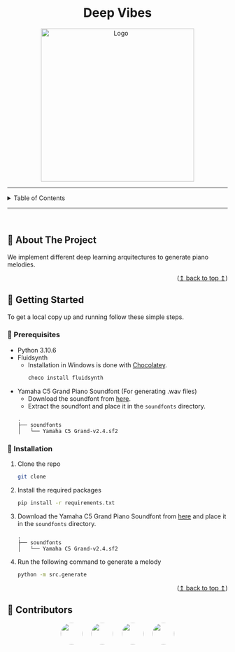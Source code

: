 <a name="readme-top"></a>

<!-- TITLE -->
<h1 align="center">Deep Vibes</h1>

<!-- PROJECT LOGO -->
<div align="center">
  <img src="https://api.junia.ai/storage/v1/object/sign/user-generated-images/18d32214-afe4-4bec-8652-8e6d1b062e19/fce27026-a09f-4199-a48e-80a12810ae8d.png?token=eyJhbGciOiJIUzI1NiIsInR5cCI6IkpXVCJ9.eyJ1cmwiOiJ1c2VyLWdlbmVyYXRlZC1pbWFnZXMvMThkMzIyMTQtYWZlNC00YmVjLTg2NTItOGU2ZDFiMDYyZTE5L2ZjZTI3MDI2LWEwOWYtNDE5OS1hNDhlLTgwYTEyODEwYWU4ZC5wbmciLCJpYXQiOjE3MDA4ODEyMjAsImV4cCI6MTg1ODU2MTIyMH0.aTQlOzhzCDm_Wnj_tO1kDx-BFr_73tuyOEq6gJdf-gw" alt="Logo" width="350">
</div>

<!-- TABLE OF CONTENTS -->
---

<details>
  <summary>Table of Contents</summary>
  <ol>
    <li><a href="#about-the-project">About The Project</a></li>
    <li><a href="#getting-started">Getting Started</a></li>
    <li><a href="#contributors">Contributors</a></li>
  </ol>
</details>

---

<br>

<!-- ABOUT THE PROJECT -->
## :memo: About The Project

We implement different deep learning arquitectures to generate
piano melodies.

<p align="right">(<a href="#readme-top">↥ back to top ↥</a>)</p>

<!-- Getting Started -->
## :rocket: Getting Started

To get a local copy up and running follow these simple steps.

### :wrench: Prerequisites

* Python 3.10.6
* Fluidsynth
  - Installation in Windows is done with [Chocolatey](https://chocolatey.org/). 
    ```sh
    choco install fluidsynth
    ```
* Yamaha C5 Grand Piano Soundfont (For generating .wav files)
  - Download the soundfont from [here](https://drive.google.com/file/d/1p0jY3AgGyD9DJGWC25aEUEaydI_n1-3M/view).
  - Extract the soundfont and place it in the `soundfonts` directory.
  ```
  .
  ├── soundfonts
  │   └── Yamaha C5 Grand-v2.4.sf2
  ```

### :hammer: Installation

1. Clone the repo
   ```sh
   git clone
    ```

2. Install the required packages
    ```sh
    pip install -r requirements.txt
    ```

3. Download the Yamaha C5 Grand Piano Soundfont from [here](https://drive.google.com/file/d/1p0jY3AgGyD9DJGWC25aEUEaydI_n1-3M/view) and place it in the `soundfonts` directory.
    ```
    .
    ├── soundfonts
    │   └── Yamaha C5 Grand-v2.4.sf2
    ```

4. Run the following command to generate a melody
    ```sh
    python -m src.generate
    ```

<p align="right">(<a href="#readme-top">↥ back to top ↥</a>)</p>

## 👥 Contributors

<div style="display: flex; justify-content: center;">
  <a href="https://github.com/winoo19" style="margin: 0px 10px">
    <!-- <img src="https://contrib.rocks/image?repo=winoo19/deep-vibes" /> -->
    <img src="https://github.com/winoo19.png" style="border-radius: 50%;" width="50" height="50">
  </a>
  <a href="https://github.com/gomicoder17" style="margin: 0px 10px">
    <!-- <img src="https://contrib.rocks/image?repo=winoo19/deep-vibes" /> -->
    <img src="https://github.com/gomicoder17.png" style="border-radius: 50%;" width="50" height="50">
  </a>
  <a href="https://github.com/nicolasvillagranp" style="margin: 0px 10px">
    <!-- <img src="https://contrib.rocks/image?repo=winoo19/deep-vibes" /> -->
    <img src="https://github.com/nicolasvillagranp.png" style="border-radius: 50%;" width="50" height="50">
  </a>
  <a href="https://github.com/mariokroll" style="margin: 0px 10px">
    <!-- <img src="https://contrib.rocks/image?repo=winoo19/deep-vibes" /> -->
    <img src="https://github.com/mariokroll.png" style="border-radius: 50%;" width="50" height="50">
  </a>
</div>